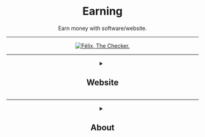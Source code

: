 <div align="center"><h1>Earning</h1>
<p>Earn money with software/website.</p>

___

[![Félix, The Checker.](https://github.com/LeBazarDeBryan/Earning/actions/workflows/link.yml/badge.svg)](https://github.com/LeBazarDeBryan/Earning/actions/workflows/link.yml)
___

<details><summary><h2>Website</h2></summary>
  
| Website | Type | Link |
|---------|------|------|
| AdNade | Surfbar | <a href="https://adnade.net/?ref=LeBazarDeBryan">✔️</a> |
| Appinion | Survey | <a href="">❌</a> |
| AttaPoll | Survey | <a href="">❌</a> |
| Bitping | Passive Income | <a href="https://app.bitping.com/?r=fxiFvAEg">✔️</a> |
| ByteLixir | Passive Income | <a href="https://bytelixir.com/r/K04DGS2TOUPE">✔️</a> |
| ClicTune | Links | <a href="https://www.clictune.com/auth/signup/140463">✔️</a> |
| EarnApp | Passive Income | <a href="https://earnapp.com/dashboard/signup?r=B3RlZCMl">✔️</a> |
| Earnweb | Survey | <a href="">❌</a> |
| eBesucher | Surfbar | <a href="https://www.ebesucher.com/?ref=justfelix">✔️</a> |
| Gaganode | Passive Income | <a href="https://dashboard.gaganode.com/register?referral_code=brgbswarhqlepuu">✔️</a> |
| Google Opinion Rewards | Survey | <a href="https://surveys.google.com/google-opinion-rewards/">✔️</a> |
| Grass | Passive Income | <a href="https://app.getgrass.io/register/?referralCode=fvehjREzI13uGQv">✔️</a> |
| Honeygain | Passive Income | <a href="https://r.honeygain.me/LEBAZD645C">✔️</a> |
| JumpTask | Survey | <a href="https://www.jumptask.io/r/decyvanejacy">✔️</a> |
| Macadam | Walking | <a href="https://macadam.carrd.co">✔️</a> |
| Pawns | Passive Income | <a href="https://pawns.app/?r=3178929">✔️</a> |
| ProxyLite | Passive Income | <a href="https://proxylite.ru/?r=Q48OO8CX&utm_source=GitHub">✔️</a> |
| Repocket | Passive Income | <a href="https://link.repocket.com/vxLX">✔️</a> |
| Streetbees | Survey | <a href="https://www.streetbees.com">✔️</a> |
| Sweatcoin | Walking | <a href="https://sweatco.in/i/severinegalera">✔️</a> |
| TinyDrive | Mining | <a href="https://tinydrive.certificator.ca">❌</a> |
| WeWard | Walking | <a href="https://www.wewardapp.com">✔️</a> |
</details>

___

<details><summary><h2>About</h2></summary>
  
This is a little repositorie to win some money easily. Each website is verified by me before being added and being verified by ***Félix***, *The Checker!* It's a little bot that work everyday at 11 AM or when there's update. He verify all the link to see if it's down or not. He usually take ~5 minutes to verify everything, including the test tab below.

| Website | Link | Bot |
|---------|------|-----|
| Test    | <a href="https://example.com">✔️</a> | [![Félix, The Checker.](https://github.com/LeBazarDeBryan/Earning/actions/workflows/link.yml/badge.svg)](https://github.com/LeBazarDeBryan/Earning/actions/workflows/link.yml) |

The symbol in the **Link** tab should be "✔️", If it's not, there's a problem and I'm probably trying to fix it.

</details>
</div>
